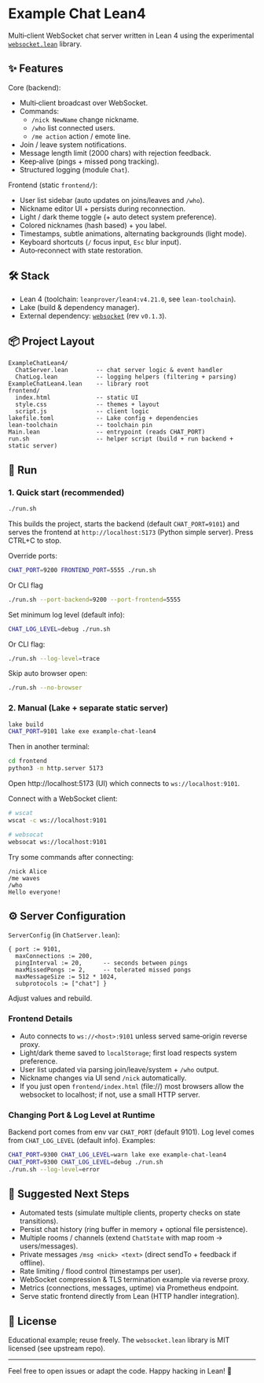 ﻿# Example Chat Lean4

Multi‑client WebSocket chat server written in Lean 4 using the experimental [`websocket.lean`](https://github.com/cleissonbarbosa/websocket.lean) library.

## ✨ Features
Core (backend):
* Multi‑client broadcast over WebSocket.
* Commands:
  * `/nick NewName` change nickname.
  * `/who` list connected users.
  * `/me action` action / emote line.
* Join / leave system notifications.
* Message length limit (2000 chars) with rejection feedback.
* Keep‑alive (pings + missed pong tracking).
* Structured logging (module `Chat`).

Frontend (static `frontend/`):
* User list sidebar (auto updates on joins/leaves and `/who`).
* Nickname editor UI + persists during reconnection.
* Light / dark theme toggle (+ auto detect system preference).
* Colored nicknames (hash based) + you label.
* Timestamps, subtle animations, alternating backgrounds (light mode).
* Keyboard shortcuts (`/` focus input, `Esc` blur input).
* Auto‑reconnect with state restoration.

## 🛠 Stack
* Lean 4 (toolchain: `leanprover/lean4:v4.21.0`, see `lean-toolchain`).
* Lake (build & dependency manager).
* External dependency: [`websocket`](https://github.com/cleissonbarbosa/websocket.lean) (rev `v0.1.3`).

## 📦 Project Layout
```
ExampleChatLean4/
  ChatServer.lean        -- chat server logic & event handler
  ChatLog.lean           -- logging helpers (filtering + parsing)
ExampleChatLean4.lean    -- library root
frontend/
  index.html             -- static UI
  style.css              -- themes + layout
  script.js              -- client logic
lakefile.toml            -- Lake config + dependencies
lean-toolchain           -- toolchain pin
Main.lean                -- entrypoint (reads CHAT_PORT)
run.sh                   -- helper script (build + run backend + static server)
```

## 🚀 Run
### 1. Quick start (recommended)
```bash
./run.sh
```
This builds the project, starts the backend (default `CHAT_PORT=9101`) and serves the frontend at `http://localhost:5173` (Python simple server). Press CTRL+C to stop.

Override ports:
```bash
CHAT_PORT=9200 FRONTEND_PORT=5555 ./run.sh
```
Or CLI flag
```bash
./run.sh --port-backend=9200 --port-frontend=5555
```
Set minimum log level (default info):
```bash
CHAT_LOG_LEVEL=debug ./run.sh
```
Or CLI flag:
```bash
./run.sh --log-level=trace
```
Skip auto browser open:
```bash
./run.sh --no-browser
```

### 2. Manual (Lake + separate static server)
```bash
lake build
CHAT_PORT=9101 lake exe example-chat-lean4
```
Then in another terminal:
```bash
cd frontend
python3 -m http.server 5173
```
Open http://localhost:5173 (UI) which connects to `ws://localhost:9101`.

Connect with a WebSocket client:
```bash
# wscat
wscat -c ws://localhost:9101

# websocat
websocat ws://localhost:9101
```

Try some commands after connecting:
```
/nick Alice
/me waves
/who
Hello everyone!
```

## ⚙️ Server Configuration
`ServerConfig` (in `ChatServer.lean`):
```lean
{ port := 9101,
  maxConnections := 200,
  pingInterval := 20,      -- seconds between pings
  maxMissedPongs := 2,     -- tolerated missed pongs
  maxMessageSize := 512 * 1024,
  subprotocols := ["chat"] }
```
Adjust values and rebuild.

### Frontend Details
* Auto connects to `ws://<host>:9101` unless served same‑origin reverse proxy.
* Light/dark theme saved to `localStorage`; first load respects system preference.
* User list updated via parsing join/leave/system + `/who` output.
* Nickname changes via UI send `/nick` automatically.
* If you just open `frontend/index.html` (file://) most browsers allow the websocket to localhost; if not, use a small HTTP server.

### Changing Port & Log Level at Runtime
Backend port comes from env var `CHAT_PORT` (default 9101). Log level comes from `CHAT_LOG_LEVEL` (default info). Examples:
```bash
CHAT_PORT=9300 CHAT_LOG_LEVEL=warn lake exe example-chat-lean4
CHAT_PORT=9300 CHAT_LOG_LEVEL=debug ./run.sh
./run.sh --log-level=error
```

## 📌 Suggested Next Steps
* Automated tests (simulate multiple clients, property checks on state transitions).
* Persist chat history (ring buffer in memory + optional file persistence).
* Multiple rooms / channels (extend `ChatState` with map room → users/messages).
* Private messages `/msg <nick> <text>` (direct sendTo + feedback if offline).
* Rate limiting / flood control (timestamps per user).
* WebSocket compression & TLS termination example via reverse proxy.
* Metrics (connections, messages, uptime) via Prometheus endpoint.
* Serve static frontend directly from Lean (HTTP handler integration).

## 📝 License
Educational example; reuse freely. The `websocket.lean` library is MIT licensed (see upstream repo).

---
Feel free to open issues or adapt the code. Happy hacking in Lean! 🧠
